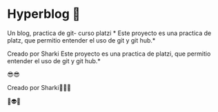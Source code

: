 # Hyperblog 💜
Un blog, practica de git- curso platzi
*
Este proyecto es una practica de platz, que permitio entender el uso de git y git hub.*

Creado por Sharki
Este proyecto es una practica de platzi, que permitio entender el uso de git y git hub.*

😎😎

Creado por Sharki🦈💙💙

👾👽🤖